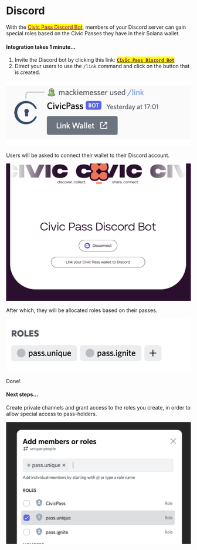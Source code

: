 # Discord

With the [<mark style="color:purple;">Civic Pass Discord Bot</mark>](https://discord.com/api/oauth2/authorize?client_id=984369541108875327\&permissions=2415937536\&redirect_uri=https%3A%2F%2Fapi.civic.com%2Fdiscord%2Fregister\&response_type=code\&scope=bot%20identify%20applications.commands), members of your Discord server can gain special roles based on the Civic Passes they have in their Solana wallet.

#### Integration takes 1 minute...

1. Invite the Discord bot by clicking this link:  [<mark style="color:purple;">**`Civic Pass Discord Bot`**</mark>](https://discord.com/api/oauth2/authorize?client_id=984369541108875327\&permissions=2415937536\&redirect_uri=https%3A%2F%2Fapi.civic.com%2Fdiscord%2Fregister\&response_type=code\&scope=bot%20identify%20applications.commands)
2. Direct your users to use the `/link` command and click on the button that is created.

![](<../.gitbook/assets/image (26).png>)

Users will be asked to connect their wallet to their Discord account.

![](<../.gitbook/assets/image (35).png>)

After which, they will be allocated roles based on their passes.

![](<../.gitbook/assets/image (32).png>)

Done!

#### Next steps...&#x20;

Create private channels and grant access to the roles you create, in order to allow special access to pass-holders.

![](<../.gitbook/assets/image (7).png>)

